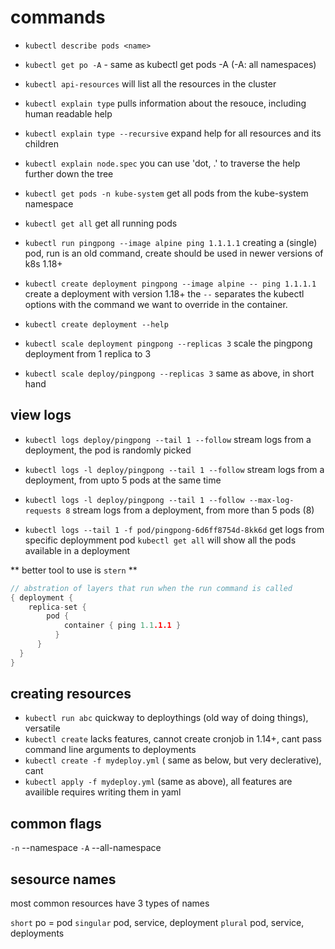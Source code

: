 # commands

- `kubectl describe pods <name>`
- `kubectl get po -A` - same as kubectl get pods -A (-A: all namespaces)
- `kubectl api-resources` will list all the resources in the cluster
- `kubectl explain type` pulls information about the resouce, including human readable help
- `kubectl explain type --recursive` expand help for all resources and its children
- `kubectl explain node.spec` you can use 'dot, .' to traverse the help further down the tree
- `kubectl get pods -n kube-system` get all pods from the kube-system namespace
- `kubectl get all` get all running pods

- `kubectl run pingpong --image alpine ping 1.1.1.1` creating a (single) pod, run
  is an old command, create should be used in newer versions of k8s 1.18+

- `kubectl create deployment pingpong --image alpine -- ping 1.1.1.1` create a
  deployment with version 1.18+ the `--` separates the kubectl options with the
  command we want to override in the container.

- `kubectl create deployment --help`

- `kubectl scale deployment pingpong --replicas 3` scale the pingpong deployment
  from 1 replica to 3

- `kubectl scale deploy/pingpong --replicas 3` same as above, in short hand

## view logs

- `kubectl logs deploy/pingpong --tail 1 --follow` stream logs from a
  deployment, the pod is randomly picked

- `kubectl logs -l deploy/pingpong --tail 1 --follow` stream logs from a
  deployment, from upto 5 pods at the same time

- `kubectl logs -l deploy/pingpong --tail 1 --follow --max-log-requests 8` stream logs from a
  deployment, from more than 5 pods (8)

- `kubectl logs --tail 1 -f pod/pingpong-6d6ff8754d-8kk6d` get logs from
  specific deploymment pod `kubectl get all` will show all the pods available
  in a deployment

** better tool to use is `stern` **

```go
// abstration of layers that run when the run command is called
{ deployment {
    replica-set {
        pod {
            container { ping 1.1.1.1 }
          }
      }
  }
}
```

## creating resources

- `kubectl run abc` quickway to deploythings (old way of doing things), versatile
- `kubectl create` lacks features, cannot create cronjob in 1.14+, cant pass
  command line arguments to deployments
- `kubectl create -f mydeploy.yml` ( same as below, but very declerative), cant
- `kubectl apply -f mydeploy.yml` (same as above), all features are availible
  requires writing them in yaml

## common flags

`-n` --namespace
`-A` --all-namespace

## sesource names

most common resources have 3 types of names

`short` po = pod
`singular` pod, service, deployment
`plural` pod, service, deployments
